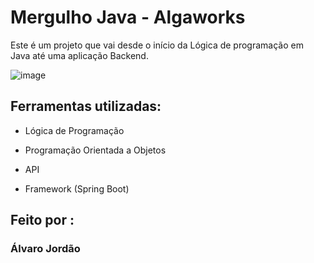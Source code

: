 # Mergulho Java - Algaworks
Este é um projeto que vai desde o início da Lógica de programação em Java até uma aplicação Backend.

![image](https://github.com/alvccpj/portfolio-alvaro/assets/103002592/08fc6dc1-5e2b-4df0-b813-da3600a823ac)


## Ferramentas utilizadas:
* Lógica de Programação

* Programação Orientada a Objetos

* API

* Framework (Spring Boot)

## Feito por :

### Álvaro Jordão

